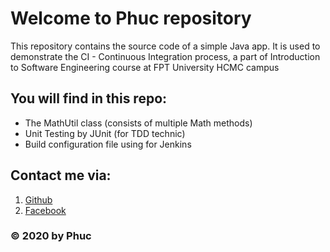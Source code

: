 # Welcome to Phuc repository
This repository contains the source code of a simple Java app. It is used to demonstrate the CI - Continuous Integration process, a part of Introduction to Software Engineering course at FPT University HCMC campus

## You will find in this repo: 
* The MathUtil class (consists of multiple Math methods)
* Unit Testing by JUnit (for TDD technic)
* Build configuration file using for Jenkins

## Contact me via:
1. [Github](https://github.com/toluffy432a1)
2. [Facebook](https://facebook.com/chop.chep)

### © 2020 by Phuc